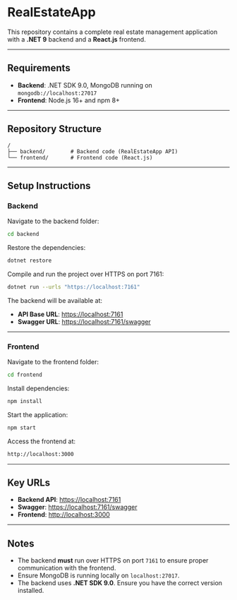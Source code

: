 # RealEstateApp

This repository contains a complete real estate management application with a **.NET 9** backend and a **React.js** frontend.

---

## Requirements

- **Backend**: .NET SDK 9.0, MongoDB running on `mongodb://localhost:27017`
- **Frontend**: Node.js 16+ and npm 8+

---

## Repository Structure

```plaintext
/
├── backend/        # Backend code (RealEstateApp API)
└── frontend/       # Frontend code (React.js)
```
---

## Setup Instructions

### Backend

Navigate to the backend folder:
```bash
cd backend
```
Restore the dependencies:
```bash
dotnet restore
```
Compile and run the project over HTTPS on port 7161:
```bash
dotnet run --urls "https://localhost:7161"
```
The backend will be available at:
- **API Base URL**: [https://localhost:7161](https://localhost:7161)
- **Swagger URL**: [https://localhost:7161/swagger](https://localhost:7161/swagger)

---

### Frontend

Navigate to the frontend folder:
```bash
cd frontend
```
Install dependencies:
```bash
npm install
```
Start the application:
```bash
npm start
```
Access the frontend at:
```bash
http://localhost:3000
```
---

## Key URLs

- **Backend API**: [https://localhost:7161](https://localhost:7161)
- **Swagger**: [https://localhost:7161/swagger](https://localhost:7161/swagger)
- **Frontend**: [http://localhost:3000](http://localhost:3000)

---

## Notes

- The backend **must** run over HTTPS on port `7161` to ensure proper communication with the frontend.
- Ensure MongoDB is running locally on `localhost:27017`.
- The backend uses **.NET SDK 9.0**. Ensure you have the correct version installed.
